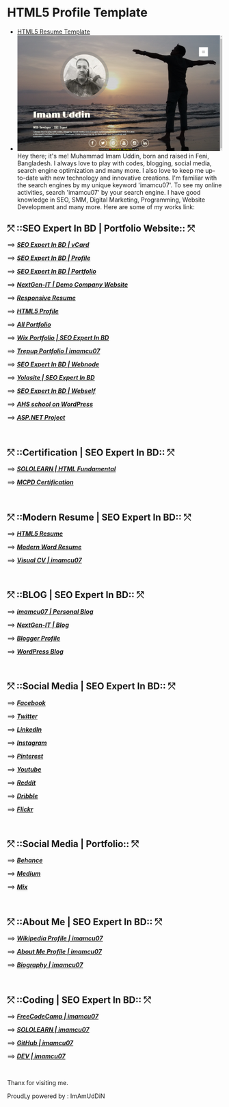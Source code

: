 # HTML5 Profile Template
- [HTML5 Resume Template](http://imamcu07seoexpert.1apps.com/)
- ![Here Is The Screen Shoot](/html5-resume-template.png)
Hey there; it's me! Muhammad Imam Uddin, born and raised in Feni, Bangladesh. I always love to play with codes, blogging, social media, search engine optimization and many more. I also love to keep me up-to-date with new technology and innovative creations. I'm familiar with the search engines by my unique keyword 'imamcu07'. To see my online activities, search 'imamcu07' by your search engine. I have good knowledge in SEO, SMM, Digital Marketing, Programming, Website Development and many more. Here are some of my works link:

	
<h2> &#10545; ::SEO Expert In BD | Portfolio Website:: &#10545; </h2>

<p> &#10233; <a href="http://imamcu07.1apps.com"  target="_blank"  title="Click to See vCard Of imamcu07; SEO Expert In BD." ><b><i> SEO Expert In BD | vCard </i></b></a> </p> 
<p> &#10233; <a href="http://seoexpertinbd.1apps.com"  target="_blank"  title="Click to See SEO Expert Profile Of imamcu07; SEO Expert In BD."><b><i> SEO Expert In BD | Profile </i></b></a></p>
<p> &#10233; <a href="http://imamcu07portfolio.1apps.com"  target="_blank" title="Click to See SEO Expert Profile Of imamcu07; SEO Expert In BD."> <b><i> SEO Expert In BD | Portfolio </i></b></a></p>
<p> &#10233; <a href="http://nextgenitbd.1apps.com" target="_blank" title="Click to See NextGen-IT Of imamcu07; SEO Expert In BD."> <b><i> NextGen-IT | Demo Company Website </i></b></a>	</p>
<p> &#10233; <a href="http://rahela.1apps.com" target="_blank" title="Click to See Responsive Resume Of imamcu07; SEO Expert In BD."><b><i> Responsive Resume </i></b></a></p>
<p> &#10233; <a href="http://imamcu07seoexpert.1apps.com/" target="_blank" title="Click to See HTML5 Profile Of imamcu07; SEO Expert In BD."><b><i> HTML5 Profile </i></b></a></p>
<p> &#10233; <a href="http://bit.ly/seo-expert-portfolio" target="_blank" title="Click to See All Portfolio Of imamcu07; SEO Expert In BD." ><b><i> All Portfolio </i></b></a></p>
<p> &#10233; <a href="https://imamcu07.wixsite.com/portfolio"  target="_blank" title="Click to See Wix Portfolio Of imamcu07; SEO Expert In BD."><b><i> Wix Portfolio | SEO Expert In BD </i></b></a></p>
<p> &#10233; <a href="https://www.trepup.com/imamuddin" target="_blank" title="Click to See Trepup Portfolio Of imamcu07; SEO Expert In BD."><b><i> Trepup Portfolio | imamcu07 </i></b></a></p>
<p> &#10233; <a href="https://seo-expert-in-bd.webnode.com/" target="_blank" title="Click to See Webnode Portfolio Of imamcu07; SEO Expert In BD."><b><i> SEO Expert In BD | Webnode</i></b></a></p>
<p> &#10233; <a href="https://imamcu07.yolasite.com/" target="_blank" title="Click to See Yolasite Of imamcu07; SEO Expert In BD."><b><i> Yolasite | SEO Expert In BD</i></b></a></p>
<p> &#10233; <a href="https://seo-expert-in-bd-19.webself.net/" target="_blank" title="Click to See Webself Of imamcu07; SEO Expert In BD."><b><i> SEO Expert In BD | Webself</i></b></a></p>
<p> &#10233; <a href="https://ahs2017.000webhostapp.com" target="_blank" title="Click to See WordPress Website Of imamcu07; SEO Expert In BD."><b><i> AHS school on WordPress</i></b></a></p>
<p> &#10233; <a href="http://www.imamonline2017.somee.com/" target="_blank" title="Click to See ASP.NET Website Of imamcu07; SEO Expert In BD."><b><i> ASP.NET Project</i></b></a></p>
<br>

<h2> &#10545; ::Certification | SEO Expert In BD:: &#10545; </h2>
<p> &#10233; <a href="http://bit.ly/html-cert" target="_blank" title="Click to See SOLOLEARN Certification Of imamcu07; SEO Expert In BD."><b><i> SOLOLEARN | HTML Fundamental </i></b></a></p>
<p> &#10233; <a href="http://bit.ly/mcpd-cert-imam-uddin" target="_blank" title="Click to See MCPD Certification Of imamcu07; SEO Expert In BD."><b><i> MCPD Certification </i></b></a></p>
<br>

<h2> &#10545; ::Modern Resume | SEO Expert In BD:: &#10545; </h2>
<p> &#10233; <a href="https://imamcu07.000webhostapp.com/" target="_blank" title="Click to See HTML5 Resume Of imamcu07; SEO Expert In BD."><b><i> HTML5 Resume </i></b></a></p>
<p> &#10233; <a href="http://bit.ly/seo-expert-in-bd-resume" target="_blank" title="Click to See Modern Word Resume Of imamcu07; SEO Expert In BD."><b><i> Modern Word Resume </i></b></a></p>
<p> &#10233; <a href="https://www.visualcv.com/imamcu07" target="_blank" title="Click to See Modern Word Resume Of imamcu07; SEO Expert In BD."><b><i> Visual CV | imamcu07 </i></b></a></p>
<br>

<h2> &#10545; ::BLOG | SEO Expert In BD:: &#10545; </h2>
<p> &#10233; <a href="https://imamcu07.blogspot.com/" target="_blank" title="Click to See Personal Blog Of imamcu07; SEO Expert In BD."><b><i> imamcu07 | Personal Blog</i></b></a></p>
<p> &#10233; <a href="https://nextgen-it-bd.blogspot.com" target="_blank" title="Click to See NextGen-IT Blog Of imamcu07; SEO Expert In BD."><b><i> NextGen-IT | Blog</i></b></a></p>
<p> &#10233; <a href="https://seo-expert-in-bd.blogspot.com/" target="_blank" title="Click to See Blogger Profile Of imamcu07; SEO Expert In BD."><b><i> Blogger Profile</i></b></a></p>
<p> &#10233; <a href="https://imamcu07.wordpress.com/" target="_blank" title="Click to See WordPress Profile Of imamcu07; SEO Expert In BD."><b><i> WordPress Blog</i></b></a></p>
<br>

<h2> &#10545; ::Social Media | SEO Expert In BD:: &#10545; </h2>
<p> &#10233; <a href="https://facebook.com/imamcu07" target="_blank" title="Click to See Facebook Profile Of imamcu07; SEO Expert In BD."><b><i> Facebook </i></b></a></p>
<p> &#10233; <a href="https://www.twitter.com/imamcu07" target="_blank" title="Click to See Twitter Profile Of imamcu07; SEO Expert In BD."><b><i> Twitter </i></b></a></p>
<p> &#10233; <a href="https://www.linkedin.com/in/imamcu07" target="_blank" title="Click to See LinkedIn Profile Of imamcu07; SEO Expert In BD."><b><i> LinkedIn </i></b></a></p>
<p> &#10233; <a href="https://instagram.com/m.imamcu07" target="_blank" title="Click to See Instagram Profile Of imamcu07; SEO Expert In BD."><b><i> Instagram</i></b></a></p>
<p> &#10233; <a href="https://pinterest.com/imamcu07/" target="_blank" title="Click to See Pinterest Profile Of imamcu07; SEO Expert In BD."><b><i> Pinterest</i></b></a></p>
<p> &#10233; <a href="https://www.youtube.com/user/imamcu70/" target="_blank" title="Click to See Youtube Profile Of imamcu07; SEO Expert In BD."><b><i> Youtube</i></b></a></p>
<p> &#10233; <a href="https://www.reddit.com/user/imamcu307/" target="_blank" title="Click to See Reddit Profile Of imamcu07; SEO Expert In BD."><b><i> Reddit</i></b></a></p>
<p> &#10233; <a href="https://dribbble.com/imamcu07/" target="_blank" title="Click to See Dribble Profile Of imamcu07; SEO Expert In BD."><b><i> Dribble</i></b></a></p>
<p> &#10233; <a href="https://www.flickr.com/people/imamcu307/" target="_blank" title="Click to See Flickr Profile Of imamcu07; SEO Expert In BD."><b><i> Flickr</i></b></a></p>
<br>


<h2> &#10545; ::Social Media | Portfolio:: &#10545; </h2>
<p> &#10233; <a href="https://www.behance.net/imamcu07/" target="_blank" title="Click to See Behance Profile Of imamcu07; SEO Expert In BD."><b><i> Behance</i></b></a></p>
<p> &#10233; <a href="https://medium.com/@imamcu07/" target="_blank" title="Click to See Medium Profile Of imamcu07; SEO Expert In BD."><b><i> Medium</i></b></a></p>
<p> &#10233; <a href="https://mix.com/imamcu07/" target="_blank" title="Click to See Mix Profile Of imamcu07; SEO Expert In BD."><b><i> Mix</i></b></a></p>
<br>

<h2> &#10545; ::About Me | SEO Expert In BD:: &#10545; </h2>
<p> &#10233; <a href="http://bit.ly/wiki-imamcu07" target="_blank" title="Click to See Wikipedia Profile Of imamcu07; SEO Expert In BD."><b><i> Wikipedia Profile | imamcu07</i></b></a></p>
<p> &#10233; <a href="https://about.me/imamcu07" target="_blank" title="Click to See About Me Profile Of imamcu07; SEO Expert In BD."><b><i> About Me Profile | imamcu07</i></b></a></p>
<p> &#10233; <a href="https://prabook.com/web/imam.uddin/3754140" target="_blank" title="Click to See Biography Profile Of imamcu07; SEO Expert In BD."><b><i> Biography | imamcu07</i></b></a></p>
<br>

<h2> &#10545; ::Coding | SEO Expert In BD:: &#10545; </h2>
<p> &#10233; <a href="https://www.freecodecamp.org/imamcu07" target="_blank" title="Click to See Free Code Camp Profile Of imamcu07; SEO Expert In BD."><b><i> FreeCodeCamp | imamcu07</i></b></a></p>
<p> &#10233; <a href="https://www.sololearn.com/Profile/13136177" target="_blank" title="Click to SOLOLEARN Profile Of imamcu07; SEO Expert In BD."><b><i> SOLOLEARN | imamcu07</i></b></a></p>
<p> &#10233; <a href="https://github.com/imamcu07" target="_blank" title="Click to See GitHub Profile Of imamcu07; SEO Expert In BD."><b><i> GitHub | imamcu07</i></b></a></p>
<p> &#10233; <a href="https://dev.to/imamcu07" target="_blank" title="Click to See DEV Profile Of imamcu07; SEO Expert In BD."><b><i> DEV | imamcu07</i></b></a></p>
<br>


Thanx for visiting me.

ProudLy powered by : ImAmUdDiN
